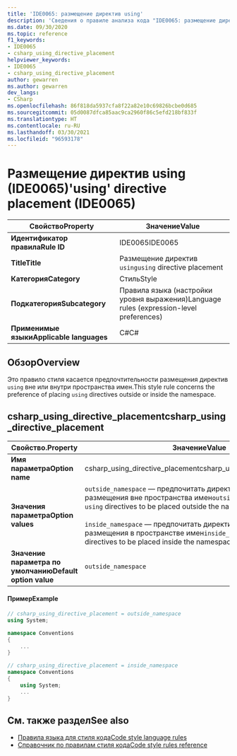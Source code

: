 ```yaml
---
title: 'IDE0065: размещение директив using'
description: 'Сведения о правиле анализа кода "IDE0065: размещение директив using"'
ms.date: 09/30/2020
ms.topic: reference
f1_keywords:
- IDE0065
- csharp_using_directive_placement
helpviewer_keywords:
- IDE0065
- csharp_using_directive_placement
author: gewarren
ms.author: gewarren
dev_langs:
- CSharp
ms.openlocfilehash: 86f818da5937cfa8f22a82e10c69826bcbe0d685
ms.sourcegitcommit: 05d0087dfca85aac9ca2960f86c5efd218bf833f
ms.translationtype: HT
ms.contentlocale: ru-RU
ms.lasthandoff: 03/30/2021
ms.locfileid: "96593178"
---
```

# <a name="using-directive-placement-ide0065"></a><span data-ttu-id="bd5fa-103">Размещение директив using (IDE0065)</span><span class="sxs-lookup"><span data-stu-id="bd5fa-103">'using' directive placement (IDE0065)</span></span>

|<span data-ttu-id="bd5fa-104">Свойство</span><span class="sxs-lookup"><span data-stu-id="bd5fa-104">Property</span></span>|<span data-ttu-id="bd5fa-105">Значение</span><span class="sxs-lookup"><span data-stu-id="bd5fa-105">Value</span></span>|
|-|-|
| <span data-ttu-id="bd5fa-106">**Идентификатор правила**</span><span class="sxs-lookup"><span data-stu-id="bd5fa-106">**Rule ID**</span></span> | <span data-ttu-id="bd5fa-107">IDE0065</span><span class="sxs-lookup"><span data-stu-id="bd5fa-107">IDE0065</span></span> |
| <span data-ttu-id="bd5fa-108">**Title**</span><span class="sxs-lookup"><span data-stu-id="bd5fa-108">**Title**</span></span> | <span data-ttu-id="bd5fa-109">Размещение директив `using`</span><span class="sxs-lookup"><span data-stu-id="bd5fa-109">`using` directive placement</span></span> |
| <span data-ttu-id="bd5fa-110">**Категория**</span><span class="sxs-lookup"><span data-stu-id="bd5fa-110">**Category**</span></span> | <span data-ttu-id="bd5fa-111">Стиль</span><span class="sxs-lookup"><span data-stu-id="bd5fa-111">Style</span></span> |
| <span data-ttu-id="bd5fa-112">**Подкатегория**</span><span class="sxs-lookup"><span data-stu-id="bd5fa-112">**Subcategory**</span></span> | <span data-ttu-id="bd5fa-113">Правила языка (настройки уровня выражения)</span><span class="sxs-lookup"><span data-stu-id="bd5fa-113">Language rules (expression-level preferences)</span></span> |
| <span data-ttu-id="bd5fa-114">**Применимые языки**</span><span class="sxs-lookup"><span data-stu-id="bd5fa-114">**Applicable languages**</span></span> | <span data-ttu-id="bd5fa-115">C#</span><span class="sxs-lookup"><span data-stu-id="bd5fa-115">C#</span></span> |

## <a name="overview"></a><span data-ttu-id="bd5fa-116">Обзор</span><span class="sxs-lookup"><span data-stu-id="bd5fa-116">Overview</span></span>

<span data-ttu-id="bd5fa-117">Это правило стиля касается предпочтительности размещения директив `using` вне или внутри пространства имен.</span><span class="sxs-lookup"><span data-stu-id="bd5fa-117">This style rule concerns the preference of placing `using` directives outside or inside the namespace.</span></span>

## <a name="csharp_using_directive_placement"></a><span data-ttu-id="bd5fa-118">csharp_using_directive_placement</span><span class="sxs-lookup"><span data-stu-id="bd5fa-118">csharp_using_directive_placement</span></span>

|<span data-ttu-id="bd5fa-119">Свойство.</span><span class="sxs-lookup"><span data-stu-id="bd5fa-119">Property</span></span>|<span data-ttu-id="bd5fa-120">Значение</span><span class="sxs-lookup"><span data-stu-id="bd5fa-120">Value</span></span>|
|-|-|
| <span data-ttu-id="bd5fa-121">**Имя параметра**</span><span class="sxs-lookup"><span data-stu-id="bd5fa-121">**Option name**</span></span> | <span data-ttu-id="bd5fa-122">csharp_using_directive_placement</span><span class="sxs-lookup"><span data-stu-id="bd5fa-122">csharp_using_directive_placement</span></span>
| <span data-ttu-id="bd5fa-123">**Значения параметра**</span><span class="sxs-lookup"><span data-stu-id="bd5fa-123">**Option values**</span></span> | <span data-ttu-id="bd5fa-124">`outside_namespace` — предпочитать директивы `using` для размещения вне пространства имен</span><span class="sxs-lookup"><span data-stu-id="bd5fa-124">`outside_namespace` - Prefer `using` directives to be placed outside the namespace</span></span><br /><br /><span data-ttu-id="bd5fa-125">`inside_namespace` — предпочитать директивы `using` для размещения в пространстве имен</span><span class="sxs-lookup"><span data-stu-id="bd5fa-125">`inside_namespace` - Prefer `using` directives to be placed inside the namespace</span></span> |
| <span data-ttu-id="bd5fa-126">**Значение параметра по умолчанию**</span><span class="sxs-lookup"><span data-stu-id="bd5fa-126">**Default option value**</span></span> | `outside_namespace` |

#### <a name="example"></a><span data-ttu-id="bd5fa-127">Пример</span><span class="sxs-lookup"><span data-stu-id="bd5fa-127">Example</span></span>

```csharp
// csharp_using_directive_placement = outside_namespace
using System;

namespace Conventions
{
    ...
}

// csharp_using_directive_placement = inside_namespace
namespace Conventions
{
    using System;
    ...
}
```

## <a name="see-also"></a><span data-ttu-id="bd5fa-128">См. также раздел</span><span class="sxs-lookup"><span data-stu-id="bd5fa-128">See also</span></span>

- [<span data-ttu-id="bd5fa-129">Правила языка для стиля кода</span><span class="sxs-lookup"><span data-stu-id="bd5fa-129">Code style language rules</span></span>](language-rules.md)
- [<span data-ttu-id="bd5fa-130">Справочник по правилам стиля кода</span><span class="sxs-lookup"><span data-stu-id="bd5fa-130">Code style rules reference</span></span>](index.md)
